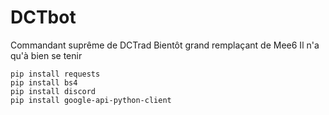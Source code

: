 # DCTbot
Commandant suprême de DCTrad
Bientôt grand remplaçant de Mee6
Il n'a qu'à bien se tenir

```
pip install requests
pip install bs4
pip install discord
pip install google-api-python-client
```
